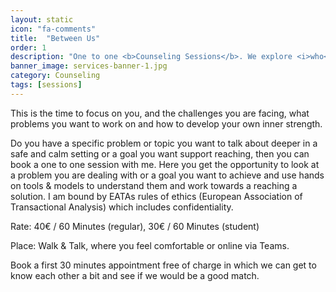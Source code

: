 ```yaml
---
layout: static
icon: "fa-comments"
title:  "Between Us"
order: 1
description: "One to one <b>Counseling Sessions</b>. We explore <i>who</i> you are, <i>what</i> that means and <i>where</i> you want to be."
banner_image: services-banner-1.jpg
category: Counseling
tags: [sessions]
---
```


This is the time to focus on you, and the challenges you are facing, what problems you want to work on and how to develop your own inner strength.

Do you have a specific problem or topic you want to talk about deeper in a safe and calm setting or a goal you want support reaching, then
you can book a one to one session with me. Here you get the opportunity  to look at a problem you are dealing with or a goal you want to
achieve and use hands on tools & models to understand them and work towards a reaching a solution. I am bound by EATAs rules of ethics 
(European Association of Transactional Analysis) which includes confidentiality.

Rate: 40€ / 60 Minutes (regular), 30€ / 60 Minutes (student)

Place: Walk & Talk, where you feel comfortable or online via Teams.

Book a first 30 minutes appointment free of charge in which we can get to know each other a bit and see if we would be a good match.  
